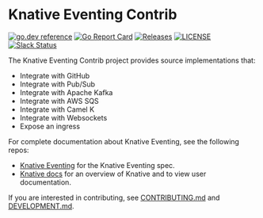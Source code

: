 # Knative Eventing Contrib

[![go.dev reference](https://img.shields.io/badge/go.dev-reference-007d9c?logo=go&logoColor=white)](https://pkg.go.dev/github.com/knative/eventing-contrib)
[![Go Report Card](https://goreportcard.com/badge/knative/eventing-contrib)](https://goreportcard.com/report/knative/eventing-contrib)
[![Releases](https://img.shields.io/github/release-pre/knative/eventing-contrib.svg)](https://github.com/knative/eventing-contrib/releases)
[![LICENSE](https://img.shields.io/github/license/knative/eventing-contrib.svg)](https://github.com/knative/eventing-contrib/blob/master/LICENSE)
[![Slack Status](https://img.shields.io/badge/slack-join_chat-white.svg?logo=slack&style=social)](https://knative.slack.com)

The Knative Eventing Contrib project provides source implementations that:

- Integrate with GitHub
- Integrate with Pub/Sub
- Integrate with Apache Kafka
- Integrate with AWS SQS
- Integrate with Camel K
- Integrate with Websockets
- Expose an ingress

For complete documentation about Knative Eventing, see the following repos:

- [Knative Eventing](https://www.knative.dev/docs/eventing/) for the Knative
  Eventing spec.
- [Knative docs](https://www.knative.dev/docs/) for an overview of Knative and
  to view user documentation.

If you are interested in contributing, see [CONTRIBUTING.md](./CONTRIBUTING.md)
and [DEVELOPMENT.md](./DEVELOPMENT.md).
